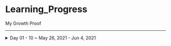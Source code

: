 # Learning_Progress
My Growth Proof 
***


<details>
  <summary>Day 01 - 10 ~ May 26, 2021 - Jun 4, 2021</summary>
<p>

>“Success is not final; failure is not fatal: It is the courage to continue that counts”😇
<details>
<summary>Day 1</summary>
<p>

- 🐱‍💻 [15 Days of Code | Day 1 | Python Warriors](https://www.youtube.com/watch?v=Gq6OY8uyDvw&list=PL8nLQxtPbaSwp5HwQkVJmALBoS8A3NMAo&index=2/)
- ✔️ Understood These Concepts
    - S.no | Title |
      ---- | ----- |
      1 | [Python Language Introduction](https://www.geeksforgeeks.org/python-language-introduction/)
      2 | [Different Python IDEs and Code Editors](https://www.geeksforgeeks.org/different-python-ides-and-code-editors/)

- ✔️ [Completed Daily Workout Problem in Elevate](https://github.com/jeyasri-001/Learning_Progress/blob/main/proofs/Elevate/WhatsApp%20Image%202021-05-26%20at%201.03.45%20PM.jpeg)
- ✔️ [Completed Daily Workout Problem in lumosity](https://github.com/jeyasri-001/Learning_Progress/blob/main/proofs/Lumosity/WhatsApp%20Image%202021-05-26%20at%201.03.45%20PM(1).jpeg)

- ✔️ Hackerrank
  - ✔️ [Completed 2 Question in hackerrank Database language challenge](https://github.com/jeyasri-001/Learning_Progress/blob/main/proofs/Hackerrank/FireShot%20Capture%20140%20-%20Basics%20of%20Sets%20and%20Relations%20%231%20-%20HackerRank%20-%20www.hackerrank.com.png)
  - ✔️ [Completed 1 Question in hackerrank Python language challenge](https://github.com/jeyasri-001/Learning_Progress/blob/main/proofs/Hackerrank/FireShot%20Capture%20137%20-%20Say%20_Hello%2C%20World!_%20With%20Python%20-%20HackerRank%20-%20www.hackerrank.com.png)
- ✔️ LeetCode
  - ✔️ [Completed one problem in leet code](https://github.com/jeyasri-001/Learning_Progress/blob/main/proofs/Leetcode/FireShot%20Capture%20146%20-%20To%20Lower%20Case%20-%20LeetCode%20-%20leetcode.com.png)

- 🏃 [Walking -> 6701 Steps ~ 5.06 km (Physical activity)](https://github.com/jeyasri-001/Learning_Progress/blob/main/proofs/Workout/WhatsApp%20Image%202021-05-26%20at%208.28.52%20PM.jpeg) 
- 👂🏻 [Watched a Youtube video "Master Your Mind Tamil | Can't Hurt Me Tamil | Part [1/2] | David Goggins Motivation Tamil"](https://www.youtube.com/watch?v=jp_CSPtSQWY)

***
</p></details>

>“you can,you will”😇


<details>
<summary>Day 2</summary>
<p>

- 🐱‍💻 [15 Days of Code | Day 2 | Python Warriors](https://youtu.be/ZvBOCE73b98)

- ✔️ [Completed Daily Workout Problem in Elevate](https://github.com/jeyasri-001/Learning_Progress/blob/main/proofs/Elevate/DAY2.jpeg)
- ✔️ [Completed Daily Workout Problem in lumosity](https://github.com/jeyasri-001/Learning_Progress/blob/main/proofs/Lumosity/DAY2%20(2).jpeg)

- ✔️ Hackerrank
  - ✔️ [Completed 2 Question in hackerrank Database language challenge](https://github.com/jeyasri-001/Learning_Progress/blob/main/proofs/Hackerrank/FireShot%20Capture%20160%20-%20Basics%20of%20Sets%20and%20Relations%20%234%20-%20HackerRank%20-%20www.hackerrank.com.png)
  - ✔️ [Completed 1 Question in hackerrank Python language challenge](https://github.com/jeyasri-001/Learning_Progress/blob/main/proofs/Hackerrank/FireShot%20Capture%20154%20-%20Python%20If-Else%20-%20HackerRank%20-%20www.hackerrank.com.png)

- 🏃 [Walking -> 4133 Steps ~ 3.06 km (Physical activity)](https://github.com/jeyasri-001/Learning_Progress/blob/main/proofs/Workout/DAY2-WO.jpeg) 
- 👂🏻 [Read a book- "How to Avoid Loss and Earn Consistently in the stock market"](https://www.google.com/url?sa=t&rct=j&q=&esrc=s&source=web&cd=&cad=rja&uact=8&ved=2ahUKEwjLrfCLlurwAhXZFLcAHV3YCLEQFjAAegQIAxAD&url=https%3A%2F%2Fwww.amazon.in%2FAvoid-Consistently-Stock-Market-Understand%2Fdp%2F1482850885&usg=AOvVaw3k8p0pjFOcv16c08nFxHuz)

***
</p></details>

>“This world is full of surprises”😇


<details>
<summary>Day 3</summary>
<p>

- 🐱‍💻 [15 Days of Code | Day 3 | Python Warriors](https://youtu.be/ZvBOCE73b98)

- ✔️ [Completed Daily Workout Problem in Elevate](https://github.com/jeyasri-001/Learning_Progress/blob/main/proofs/Elevate/day%203.jpeg)
- ✔️ [Completed Daily Workout Problem in lumosity](https://github.com/jeyasri-001/Learning_Progress/blob/main/proofs/Lumosity/day3.jpeg)

- ✔️ Hackerrank
  - ✔️ [Completed 2 Question in hackerrank Database language challenge](https://github.com/jeyasri-001/Learning_Progress/blob/main/proofs/Hackerrank/FireShot%20Capture%20166%20-%20Basics%20of%20Sets%20and%20Relations%20%236%20-%20HackerRank%20-%20www.hackerrank.com.png)
  - ✔️ [Completed 1 Question in hackerrank Python language challenge](https://github.com/jeyasri-001/Learning_Progress/blob/main/proofs/Hackerrank/FireShot%20Capture%20163%20-%20Arithmetic%20Operators%20-%20HackerRank%20-%20www.hackerrank.com.png)

- 🏃 Workout -> 30mins (Physical activity)
- 👂🏻 Read a book- "Think and grow rich" -> 6 pages

***
</p></details>